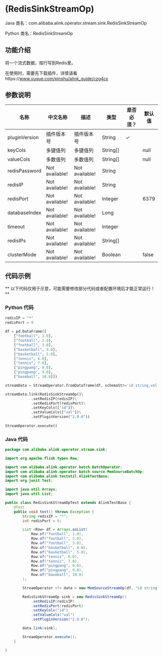 #  (RedisSinkStreamOp)
Java 类名：com.alibaba.alink.operator.stream.sink.RedisSinkStreamOp

Python 类名：RedisSinkStreamOp


## 功能介绍
将一个流式数据，按行写到Redis里。

在使用时，需要先下载插件，详情请看https://www.yuque.com/pinshu/alink_guide/czg4cx

## 参数说明

| 名称 | 中文名称 | 描述 | 类型 | 是否必须？ | 默认值 |
| --- | --- | --- | --- | --- | --- |
| pluginVersion | 插件版本号 | 插件版本号 | String | ✓ |  |
| keyCols | 多键值列 | 多键值列 | String[] |  | null |
| valueCols | 多数值列 | 多数值列 | String[] |  | null |
| redisPassword | Not available! | Not available! | String |  |  |
| redisIP | Not available! | Not available! | String |  |  |
| redisPort | Not available! | Not available! | Integer |  | 6379 |
| databaseIndex | Not available! | Not available! | Long |  |  |
| timeout | Not available! | Not available! | Integer |  |  |
| redisIPs | Not available! | Not available! | String[] |  |  |
| clusterMode | Not available! | Not available! | Boolean |  | false |

## 代码示例

** 以下代码仅用于示意，可能需要修改部分代码或者配置环境后才能正常运行！**
	
### Python 代码
```python
redisIP = "*"
redisPort = 0
		
df = pd.DataFrame([
    ["football", 1.0],
    ["football", 2.0],
    ["football", 3.0],
    ["basketball", 4.0],
    ["basketball", 5.0],
    ["tennis", 6.0],
    ["tennis", 7.0],
    ["pingpang", 8.0],
    ["pingpang", 9.0],
    ["baseball", 10.0]])

streamData = StreamOperator.fromDataframe(df, schemaStr='id string,val double')

streamData.link(RedisSinkStreamOp()\
			.setRedisIP(redisIP)\
			.setRedisPort(redisPort)\
			.setKeyCols(["id"])\
			.setValueCols(["val"])\
			.setPluginVersion("2.9.0"))
			
StreamOperator.execute()
```
### Java 代码
```java
package com.alibaba.alink.operator.stream.sink;

import org.apache.flink.types.Row;

import com.alibaba.alink.operator.batch.BatchOperator;
import com.alibaba.alink.operator.batch.source.MemSourceBatchOp;
import com.alibaba.alink.testutil.AlinkTestBase;
import org.junit.Test;

import java.util.Arrays;
import java.util.List;

public class RedisSinkStreamOpTest extends AlinkTestBase {
	@Test
	public void test() throws Exception {
		String redisIP = "*";
		int redisPort = 0;

		List <Row> df = Arrays.asList(
			Row.of("football", 1.0),
			Row.of("football", 2.0),
			Row.of("football", 3.0),
			Row.of("basketball", 4.0),
			Row.of("basketball", 5.0),
			Row.of("tennis", 6.0),
			Row.of("tennis", 7.0),
			Row.of("pingpang", 8.0),
			Row.of("pingpang", 9.0),
			Row.of("baseball", 10.0)
		);

		StreamOperator <?> data = new MemSourceStreamOp(df, "id string,val double");

		RedisSinkStreamOp sink = new RedisSinkStreamOp()
			.setRedisIP(redisIP)
			.setRedisPort(redisPort)
			.setKeyCols("id")
			.setValueCols("val")
			.setPluginVersion("2.9.0");

		data.link(sink);

		StreamOperator.execute();
	}

}
```
